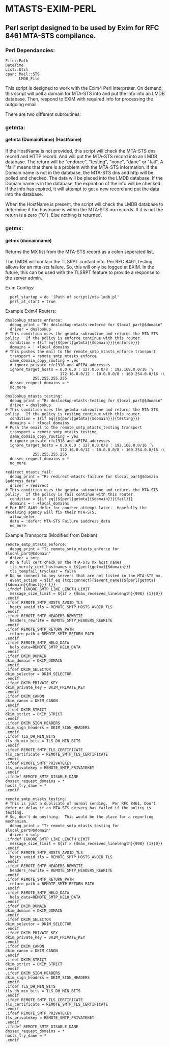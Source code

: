 # MTASTS-EXIM-PERL
## Perl script designed to be used by Exim for RFC 8461 MTA-STS compliance.

### Perl Dependancies:
```
File::Path
DateTime
List::Util
cpan: Mail::STS
      LMDB_File
```    


This script is designed to work with the Exim4 Perl interpreter.
On demand, this script will poll a domain for MTA-STS info and put the info into an LMDB database.  Then, respond to EXIM with required info for processing the outgoing email.

There are two different subroutines:

### getmta:
#### getmta (DomainName) (HostName)
  If the HostName is not provided, this script will check the MTA-STS dns record and HTTP record. And will put the MTA-STS record into an LMDB database. The return will be "endorce", "testing", "none", "dane" or "fail".  A "fail" means that there is a problem with the MTA-STS information.
  If the Domain name is not in the database, the MTA-STS dns and http will be polled and checked.  The data will be placed into the LMDB database.
  If the Domain name is in the database, the expiration of the info will be checked.  If the info has expired, it will attempt to get a new record and put the data into the database.
  
  When the HostName is present, the script will check the LMDB database to determine if the hostname is within the MTA-STS mx records.  If it is not the return is a zero ("0"). Else nothing is returned.
  
### getmx:
#### getmx (domainname)
  Returns the MX list from the MTA-STS record as a colon seperated list.
  
The LMDB will contain the TLSRPT contact info.
Per RFC 8461, testing allows for an mta-sts failure.  So, this will only be logged at EXIM.  In the future, this can be used with the TLSRPT feature to provide a response to the server admin.
  
  
Exim Configs:
```
  perl_startup = do '(Path of script)/mta-lmdb.pl'
  perl_at_start = true
```  
Example Exim4 Routers:

```
dnslookup_mtasts_enforce:
  debug_print = "R: dnslookup-mtasts-enforce for $local_part@$domain"
  driver = dnslookup
# This condition uses the getmta subroutine and returns the MTA-STS policy.  If the policy is enforce continue with this router.
  condition = ${if eq{{${perl{getmta}{$domain}}}{enforce}}}
  domains = ! +local_domains
# This pushes the mail to the remote_smtp_mtasts_enforce transport
  transport = remote_smtp_mtasts_enforce
  same_domain_copy_routing = yes
  # ignore private rfc1918 and APIPA addresses
  ignore_target_hosts = 0.0.0.0 : 127.0.0.0/8 : 192.168.0.0/16 :\
                        172.16.0.0/12 : 10.0.0.0/8 : 169.254.0.0/16 :\
			255.255.255.255
  dnssec_request_domains = *
  no_more
```
```
dnslookup_mtasts_testing:
  debug_print = "R: dnslookup-mtasts-testing for $local_part@$domain"
  driver = dnslookup
# This condition uses the getmta subroutine and returns the MTA-STS policy.  If the policy is testing continue with this router.
  condition = ${if eq{{${perl{getmta}{$domain}}}{testing}}}
  domains = ! +local_domains
# Push the email to the remote_smtp_mtasts_testing transport
  transport = remote_smtp_mtasts_testing
  same_domain_copy_routing = yes
  # ignore private rfc1918 and APIPA addresses
  ignore_target_hosts = 0.0.0.0 : 127.0.0.0/8 : 192.168.0.0/16 :\
                        172.16.0.0/12 : 10.0.0.0/8 : 169.254.0.0/16 :\
			255.255.255.255
  dnssec_request_domains = *
  no_more
```
```
redirect_mtasts_fail:
  debug_print = "R: redirect-mtasts-failure for $local_part@$domain $address_data"
  driver = redirect
# This condition uses the getmta subroutine and returns the MTA-STS policy.  If the policy is fail continue with this router.
  condition = ${if eq{{${perl{getmta}{$domain}}}{fail}}}
  domains = ! +local_domains
# Per RFC 8461 defer for another attempt later.  Hopefully the receiving agency will fix their MTA-STS.
  allow_defer
  data = :defer: MTA-STS Failure $address_data
  no_more
```

Example Transports (Modified from Debian):
```
remote_smtp_mtasts_enforce:
  debug_print = "T: remote_smtp_mtasts_enforce for $local_part@$domain"
  driver = smtp
# Do a full cert check on the MTA-STS mx host names
  tls_verify_cert_hostnames = {${perl{getmx}{$domain}}}
  tls_tempfail_tryclear = false
# Do no connect to any servers that are not listed in the MTA-STS mx.
  event_action = ${if eq {tcp:connect}{$event_name}{${perl{getmta}{$domain}{$host}}} {}}
.ifndef IGNORE_SMTP_LINE_LENGTH_LIMIT
  message_size_limit = ${if > {$max_received_linelength}{998} {1}{0}}
.endif
.ifdef REMOTE_SMTP_HOSTS_AVOID_TLS
  hosts_avoid_tls = REMOTE_SMTP_HOSTS_AVOID_TLS
.endif
.ifdef REMOTE_SMTP_HEADERS_REWRITE
  headers_rewrite = REMOTE_SMTP_HEADERS_REWRITE
.endif
.ifdef REMOTE_SMTP_RETURN_PATH
  return_path = REMOTE_SMTP_RETURN_PATH
.endif
.ifdef REMOTE_SMTP_HELO_DATA
  helo_data=REMOTE_SMTP_HELO_DATA
.endif
.ifdef DKIM_DOMAIN
dkim_domain = DKIM_DOMAIN
.endif
.ifdef DKIM_SELECTOR
dkim_selector = DKIM_SELECTOR
.endif
.ifdef DKIM_PRIVATE_KEY
dkim_private_key = DKIM_PRIVATE_KEY
.endif
.ifdef DKIM_CANON
dkim_canon = DKIM_CANON
.endif
.ifdef DKIM_STRICT
dkim_strict = DKIM_STRICT
.endif
.ifdef DKIM_SIGN_HEADERS
dkim_sign_headers = DKIM_SIGN_HEADERS
.endif
.ifdef TLS_DH_MIN_BITS
tls_dh_min_bits = TLS_DH_MIN_BITS
.endif
.ifdef REMOTE_SMTP_TLS_CERTIFICATE
tls_certificate = REMOTE_SMTP_TLS_CERTIFICATE
.endif
.ifdef REMOTE_SMTP_PRIVATEKEY
tls_privatekey = REMOTE_SMTP_PRIVATEKEY
.endif
.ifndef REMOTE_SMTP_DISABLE_DANE
dnssec_request_domains = *
hosts_try_dane = *
.endif
```
```
remote_smtp_mtasts_testing:
# This is just a duplicate of normal sending.  Per RFC 8461, Don't defer or delay if an MTA-STS deivery has failed if the policy is testing.
# So, don't do anything.  This would be the place for a reporting mechanism.
  debug_print = "T: remote_smtp_mtasts_testing for $local_part@$domain"
  driver = smtp
.ifndef IGNORE_SMTP_LINE_LENGTH_LIMIT
  message_size_limit = ${if > {$max_received_linelength}{998} {1}{0}}
.endif
.ifdef REMOTE_SMTP_HOSTS_AVOID_TLS
  hosts_avoid_tls = REMOTE_SMTP_HOSTS_AVOID_TLS
.endif
.ifdef REMOTE_SMTP_HEADERS_REWRITE
  headers_rewrite = REMOTE_SMTP_HEADERS_REWRITE
.endif
.ifdef REMOTE_SMTP_RETURN_PATH
  return_path = REMOTE_SMTP_RETURN_PATH
.endif
.ifdef REMOTE_SMTP_HELO_DATA
  helo_data=REMOTE_SMTP_HELO_DATA
.endif
.ifdef DKIM_DOMAIN
dkim_domain = DKIM_DOMAIN
.endif
.ifdef DKIM_SELECTOR
dkim_selector = DKIM_SELECTOR
.endif
.ifdef DKIM_PRIVATE_KEY
dkim_private_key = DKIM_PRIVATE_KEY
.endif
.ifdef DKIM_CANON
dkim_canon = DKIM_CANON
.endif
.ifdef DKIM_STRICT
dkim_strict = DKIM_STRICT
.endif
.ifdef DKIM_SIGN_HEADERS
dkim_sign_headers = DKIM_SIGN_HEADERS
.endif
.ifdef TLS_DH_MIN_BITS
tls_dh_min_bits = TLS_DH_MIN_BITS
.endif
.ifdef REMOTE_SMTP_TLS_CERTIFICATE
tls_certificate = REMOTE_SMTP_TLS_CERTIFICATE
.endif
.ifdef REMOTE_SMTP_PRIVATEKEY
tls_privatekey = REMOTE_SMTP_PRIVATEKEY
.endif
.ifndef REMOTE_SMTP_DISABLE_DANE
dnssec_request_domains = *
hosts_try_dane = *
.endif
```
  
